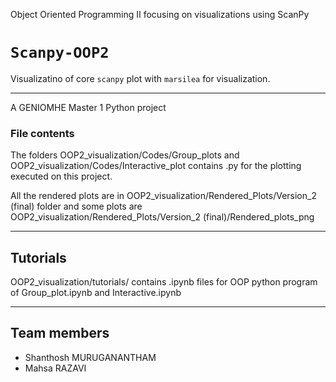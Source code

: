 Object Oriented Programming II focusing on visualizations using ScanPy

# `Scanpy-OOP2`
Visualizatino of core `scanpy` plot with `marsilea` for visualization.

---------------------------

A GENIOMHE Master 1 Python project


### File contents


The folders OOP2_visualization/Codes/Group_plots and OOP2_visualization/Codes/Interactive_plot contains .py for the plotting executed on this project.

All the rendered plots are in OOP2_visualization/Rendered_Plots/Version_2 (final) folder and some plots are OOP2_visualization/Rendered_Plots/Version_2 (final)/Rendered_plots_png

---------------------------

## Tutorials

OOP2_visualization/tutorials/ contains .ipynb files for OOP python program of Group_plot.ipynb and Interactive.ipynb

---------------------------


## Team members

- Shanthosh MURUGANANTHAM
- Mahsa RAZAVI
